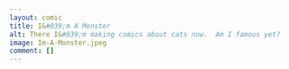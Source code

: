```yaml
---
layout: comic
title: I&#039;m A Monster
alt: There I&#039;m making comics about cats now.  Am I famous yet?
image: Im-A-Monster.jpeg
comment: []
---
```


